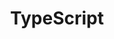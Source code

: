 ---
title: TypeScript
breadcrumb: false
article: false
index: false
editLink: false
footer: false
---